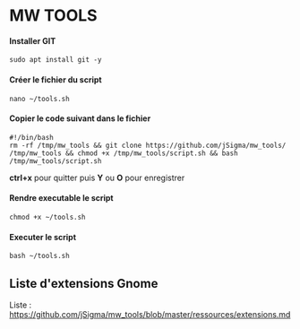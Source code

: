 # MW TOOLS

#### Installer GIT

    sudo apt install git -y

#### Créer le fichier du script

    nano ~/tools.sh

#### Copier le code suivant dans le fichier

```
#!/bin/bash
rm -rf /tmp/mw_tools && git clone https://github.com/jSigma/mw_tools/ /tmp/mw_tools && chmod +x /tmp/mw_tools/script.sh && bash /tmp/mw_tools/script.sh
```

**ctrl+x** pour quitter puis **Y** ou **O** pour enregistrer

#### Rendre executable le script

    chmod +x ~/tools.sh

#### Executer le script

    bash ~/tools.sh

## Liste d'extensions Gnome

Liste : https://github.com/jSigma/mw_tools/blob/master/ressources/extensions.md
